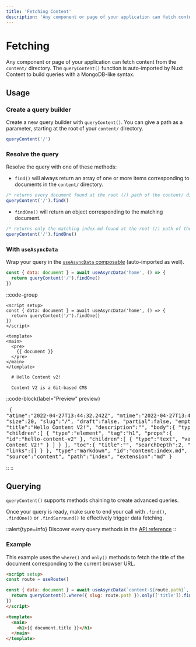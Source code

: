 ```yaml
---
title: 'Fetching Content'
description: 'Any component or page of your application can fetch content from the content/ directory. The queryContent() function is auto-imported by Nuxt Content to build queries with a MongoDB-like syntax.'
---
```


# Fetching

Any component or page of your application can fetch content from the `content/` directory.
The `queryContent()` function is auto-imported by Nuxt Content to build queries with a MongoDB-like syntax.

## Usage

### Create a query builder

Create a new query builder with `queryContent()`. You can give a path as a parameter, starting at the root of your `content/` directory.

  ```js
  queryContent('/')
  ```

### Resolve the query

Resolve the query with one of these methods:

- `find()` will always return an array of one or more items corresponding to documents in the `content/` directory.

```js
/* returns every document found at the root (/) path of the content/ directory */
queryContent('/').find()
```

- `findOne()` will return an object corresponding to the matching document.

```js
/* returns only the matching index.md found at the root (/) path of the content/ directory */
queryContent('/').findOne()
```

### With `useAsyncData`

Wrap your query in the [`useAsyncData` composable](https://v3.nuxtjs.org/api/composables/use-async-data) (auto-imported as well).

```js
const { data: document } = await useAsyncData('home', () => {
  return queryContent('/').findOne()
})
```

::code-group

  ```vue [app.vue]
  <script setup>
  const { data: document } = await useAsyncData('home', () => {
    return queryContent('/').findOne()
  })
  </script>

  <template>
  <main>
    <pre>
      {{ document }}
    </pre>
  </main>
  </template>
  ```

  ```md [content/index.md]
    # Hello Content v2!

    Content V2 is a Git-based CMS
  ```

  ::code-block{label="Preview" preview}
    <pre>
    {
      "atime":"2022-04-27T13:44:32.242Z",
      "mtime":"2022-04-27T13:44:31.510Z",
      "size":20,
      "slug":"/",
      "draft":false,
      "partial":false,
      "empty":false,
      "title":"Hello Content V2!",
      "description":"",
      "body":{
        "type":"root",
        "children":[
          {
              "type":"element",
              "tag":"h1",
              "props":{
                "id":"hello-content-v2"
              },
              "children":[
                {
                    "type":"text",
                    "value":"Hello Content V2!"
                }
              ]
          }
        ],
        "toc":{
          "title":"",
          "searchDepth":2,
          "depth":2,
          "links":[]
        }
      },
      "type":"markdown",
      "id":"content:index.md",
      "source":"content",
      "path":"index",
      "extension":"md"
    }
    </pre>
  ::
::

## Querying

`queryContent()` supports methods chaining to create advanced queries.

Once your query is ready, make sure to end your call with `.find()`, `.findOne()` or `.findSurround()` to effectively trigger data fetching.

::alert{type=info}
Discover every query methods in the [API reference](/api/query-content)
::

### Example

This example uses the `where()` and `only()` methods to fetch the title of the document corresponding to the current browser URL.

```html
<script setup>
const route = useRoute()

const { data: document } = await useAsyncData(`content-${route.path}`, () => {
  return queryContent().where({ slug: route.path }).only(['title']).findOne()
})
</script>

<template>
  <main>
    <h1>{{ document.title }}</h1>
  </main>
</template>
```

